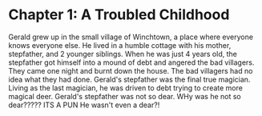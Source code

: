 # Chapter 1: A Troubled Childhood

Gerald grew up in the small village of Winchtown, a place where everyone knows everyone else.
He lived in a humble cottage with his mother, stepfather, and 2 younger siblings.
When he was just 4 years old, the stepfather got himself into a mound of debt and angered the bad villagers.
They came one night and burnt down the house.
The bad villagers had no idea what they had done.
Gerald's stepfather was the final true magician.
Living as the last magician, he was driven to debt trying to create more magical deer.
Gerald's stepfather was not so dear.
WHy was he not so dear?????
ITS A PUN
He wasn't even a dear?!